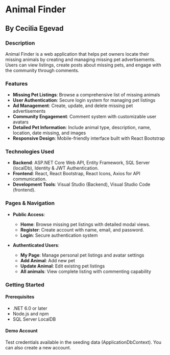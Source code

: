 # Animal Finder

## By Cecilia Egevad

### Description
Animal Finder is a web application that helps pet owners locate their missing animals by creating and managing missing pet advertisements. Users can view listings, create posts about missing pets, and engage with the community through comments.


### Features
- **Missing Pet Listings**: Browse a comprehensive list of missing animals
- **User Authentication**: Secure login system for managing pet listings
- **Ad Management**: Create, update, and delete missing pet advertisements
- **Community Engagement**: Comment system with customizable user avatars
- **Detailed Pet Information**: Include animal type, description, name, location, date missing, and images
- **Responsive Design**: Mobile-friendly interface built with React Bootstrap


### Technologies Used
- **Backend**: ASP.NET Core Web API, Entity Framework, SQL Server (localDb), Identity & JWT Authentication.
- **Frontend**: React, React Bootstrap, React Icons, Axios for API communication.
- **Development Tools**: Visual Studio (Backend), Visual Studio Code (frontend).

### Pages & Navigation
- **Public Access**:
  - **Home**: Browse missing pet listings with detailed modal views.
  - **Register**: Create account with name, email, and password.
  - **Login**: Secure authentication system

- **Authenticated Users**:
  - **My Page**: Manage personal pet listings and avatar settings
  - **Add Animal**: Add new pet
  - **Update Animal**: Edit existing pet listings
  - **All animals**: View complete listing with commenting capability


### Getting Started
#### Prerequisites
- .NET 6.0 or later
- Node.js and npm
- SQL Server LocalDB

#### Demo Account
Test credentials available in the seeding data (ApplicationDbContext). You can also create a new account.



